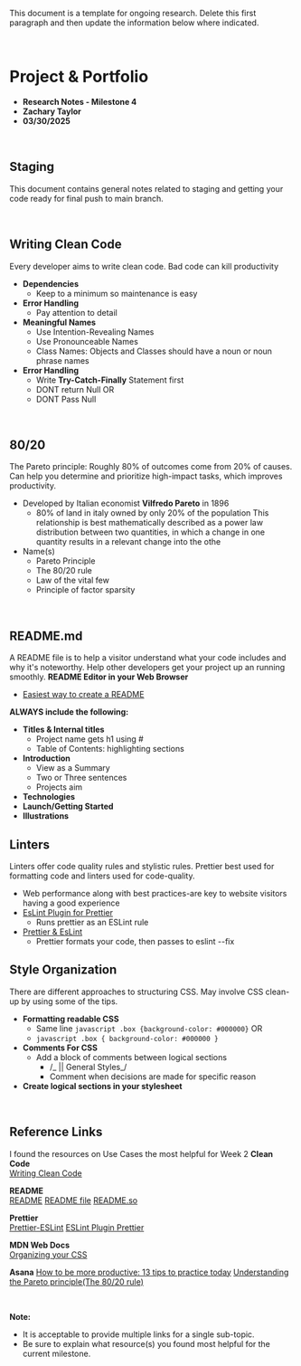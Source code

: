 This document is a template for ongoing research. Delete this first paragraph and then update the information below where indicated.

<br>

# Project & Portfolio

- **Research Notes - Milestone 4**
- **Zachary Taylor**
- **03/30/2025**

<br>

## Staging

This document contains general notes related to staging and getting your code ready for final push to main branch.

<br>

## Writing Clean Code

Every developer aims to write clean code. Bad code can kill productivity

- **Dependencies**
  - Keep to a minimum so maintenance is easy
- **Error Handling**
  - Pay attention to detail
- **Meaningful Names**
  - Use Intention-Revealing Names
  - Use Pronounceable Names
  - Class Names: Objects and Classes should have a noun or noun phrase names
- **Error Handling**
  - Write **Try-Catch-Finally** Statement first
  - DONT return Null
    OR
  - DONT Pass Null

<br>

## 80/20

The Pareto principle: Roughly 80% of outcomes come from 20% of causes. Can help you determine and prioritize high-impact tasks, which improves productivity.

- Developed by Italian economist **Vilfredo Pareto** in 1896
  - 80% of land in italy owned by only 20% of the population
    This relationship is best mathematically described as a power law distribution between two quantities, in which a change in one quantity results in a relevant change into the othe
- Name(s)
  - Pareto Principle
  - The 80/20 rule
  - Law of the vital few
  - Principle of factor sparsity

<br>

## README.md

A README file is to help a visitor understand what your code includes and why it's noteworthy. Help other developers get your project up an running smoothly.
**README Editor in your Web Browser**

- [Easiest way to create a README](https://readme.so)

**ALWAYS include the following:**

- **Titles & Internal titles**
  - Project name gets h1 using #
  - Table of Contents: highlighting sections
- **Introduction**
  - View as a Summary
  - Two or Three sentences
  - Projects aim
- **Technologies**
- **Launch/Getting Started**
- **Illustrations**
  <br>

## Linters

Linters offer code quality rules and stylistic rules. Prettier best used for formatting code and linters used for code-quality.

- Web performance along with best practices-are key to website visitors having a good experience
- [EsLint Plugin for Prettier](https://github.com/prettier/prettier-eslint)
  - Runs prettier as an ESLint rule
- [Prettier & EsLint](https://github.com/prettier/prettier-eslint)
  - Prettier formats your code, then passes to eslint --fix

## Style Organization

There are different approaches to structuring CSS. May involve CSS clean-up by using some of the tips.

- **Formatting readable CSS**
  - Same line `javascript .box {background-color: #000000}`
    OR
  - `javascript
.box {
  background-color: #000000
}
`
- **Comments For CSS**
  - Add a block of comments between logical sections
    - /_ || General Styles_/
    - Comment when decisions are made for specific reason
- **Create logical sections in your stylesheet**

<br>

## Reference Links

I found the resources on Use Cases the most helpful for Week 2
**Clean Code**  
[Writing Clean Code](https://learning.oreilly.com/library/view/clean-code-a/9780136083238/chapter01.xhtml#ch1lev1sec1)

**README**  
[README](https://docs.readme.com)
[README file](https://bulldogjob.com/news/449-how-to-write-a-good-readme-for-your-github-project)
[README.so](https://readme.so)

**Prettier**  
[Prettier-ESLint](https://github.com/prettier/prettier-eslint)
[ESLint Plugin Prettier](https://github.com/prettier/eslint-plugin-prettier)

**MDN Web Docs**  
[Organizing your CSS](https://developer.mozilla.org/en-US/docs/Learn_web_development/Core/Styling_basics/Organizing)

**Asana**
[How to be more productive: 13 tips to practice today](https://asana.com/resources/how-to-be-more-productive)
[Understanding the Pareto principle(The 80/20 rule)](https://asana.com/resources/pareto-principle-80-20-rule)

<br>

**Note:**

- It is acceptable to provide multiple links for a single sub-topic.
- Be sure to explain what resource(s) you found most helpful for the current milestone.
